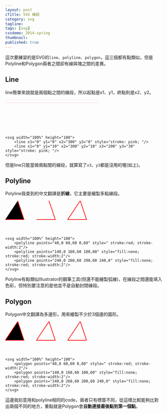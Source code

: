 ```yaml
---
layout: post
cTitle: SVG 線段
category: svg
tagline: 
tags: [svg]
cssdemo: 2014-spring
thumbnail: 
published: true
---
```


這次要練習的是SVG的`line`、`polyline`、`polygon`，這三個都有點類似，但是Polyline和Polygon兩者之間卻有線與塊之間的差異。

<!-- more -->

## Line

line簡單來說就是兩個點之間的線段，所以起點是x1、y1，終點則是x2、y2。

<svg width="100%" height="100">
	<line x1="0" y1="0" x2="300" y2="0" style="stroke: pink; "/>
	<line x1="0" y1="10" x2="300" y2="10" x3="200" y3="30" style="stroke: pink; "/>
</svg>
	
	<svg width="100%" height="100">
		<line x1="0" y1="0" x2="300" y2="0" style="stroke: pink; "/>
		<line x1="0" y1="10" x2="300" y2="10" x3="200" y3="30" style="stroke: pink; "/>
	</svg>

但是line只能當做兩點間的線段，就算寫了`x3`、`y3`都是沒用的喔(如上)。

## Polyline

Polyline我查到的中文翻譯是**折線**，它主要是繪製多點線段。

<svg width="100%" height="100">
	<polyline points="40,0 60,60 0,60" style=" stroke:red; stroke-width:2"/>
	<polyline points="140,0 160,60 100,60" style="fill:none; stroke:red; stroke-width:2"/>
	<polyline points="240,0 260,60 200,60 240,0" style="fill:none; stroke:red; stroke-width:2"/>
</svg>

	<svg width="100%" height="100">
		<polyline points="40,0 60,60 0,60" style=" stroke:red; stroke-width:2"/>
		<polyline points="140,0 160,60 100,60" style="fill:none; stroke:red; stroke-width:2"/>
		<polyline points="240,0 260,60 200,60 240,0" style="fill:none; stroke:red; stroke-width:2"/>
	</svg>

Polyline有點類似Illustrator的鋼筆工具(但還不能繪製弧線)，在線段之間還能填入色彩，但特別要注意的是他並不是自動封閉線段。

## Polygon

Polygon中文翻譯為多邊形，用來繪製不少於3個邊的圖形。

<svg width="100%" height="100">
	<polygon points="40,0 60,60 0,60" style=" stroke:red; stroke-width:2"/>
	<polygon points="140,0 160,60 100,60" style="fill:none; stroke:red; stroke-width:2"/>
	<polygon points="240,0 260,60 200,60 240,0" style="fill:none; stroke:red; stroke-width:2"/>
</svg>

	<svg width="100%" height="100">
		<polygon points="40,0 60,60 0,60" style=" stroke:red; stroke-width:2"/>
		<polygon points="140,0 160,60 100,60" style="fill:none; stroke:red; stroke-width:2"/>
		<polygon points="240,0 260,60 200,60 240,0" style="fill:none; stroke:red; stroke-width:2"/>
	</svg>

這邊我刻意用和polyline相同的code，兩者只有標簽不同，從這樣比較能夠比對出兩個不同的地方，重點就是Polygon會**自動連接最後點到第一個點**。
